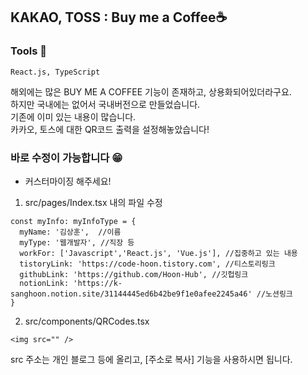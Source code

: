 ## KAKAO, TOSS : Buy me a Coffee☕

### Tools 🔨
```
React.js, TypeScript
```

해외에는 많은 BUY ME A COFFEE 기능이 존재하고, 상용화되어있더라구요.   
하지만 국내에는 없어서 국내버전으로 만들었습니다.   
기존에 이미 있는 내용이 많습니다.   
카카오, 토스에 대한 QR코드 출력을 설정해놓았습니다!   

### 바로 수정이 가능합니다 😁
- 커스터마이징 해주세요!   
1. src/pages/Index.tsx 내의 파일 수정
```
const myInfo: myInfoType = {
  myName: '김상훈',  //이름
  myType: '웹개발자', //직장 등
  workFor: ['Javascript','React.js', 'Vue.js'], //집중하고 있는 내용
  tistoryLink: 'https://code-hoon.tistory.com', //티스토리링크
  githubLink: 'https://github.com/Hoon-Hub', //깃헙링크
  notionLink: 'https://k-sanghoon.notion.site/31144445ed6b42be9f1e0afee2245a46' //노션링크
}
```

2. src/components/QRCodes.tsx
```
<img src="" />
```
  src 주소는 개인 블로그 등에 올리고, [주소로 복사] 기능을 사용하시면 됩니다.

